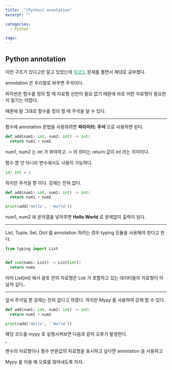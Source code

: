 ```yaml
---
title:  "[Python] annotation"
excerpt: ""

categories:
  - Python

tags:
---
```


## Python annotation

이런 구조가 있다고만 알고 있었는데 <a href="https://leetcode.com/" style="color:#0FA678">릿코드</a> 문제를 풀면서 제대로 공부했다.

annotation 은 우리말로 바꾸면 주석이다.

파이썬은 함수를 정의 할 때 자료형 선언이 필요 없기 때문에 바로 어떤 자료형이 필요한지 알기는 어렵다.

때문에 말 그대로 함수를 정의 할 때 주석을 달 수 있다.

---

함수에 annotation 문법을 사용하려면 **파라미터: 주석** 으로 사용하면 된다.

```python
def add(num1: int, num2: int) -> int:
  return num1 + num2
```

num1, num2 는 int 가 와야하고 -> 의 의미는 return 값이 int 라는 의미이다.

함수 뿐 만 아니라 변수에서도 사용이 가능하다.

```python
id: int = 1
```

하지만 주석일 뿐 이다. 강제는 전혀 없다.

```python
def add(num1: int, num2: int) -> int:
  return num1 + num2

print(add('Hello', ' World'))
```

num1, num2 에 문자열을 넣어주면 **Hello World** 로 문제없이 출력이 된다.

---

List, Tuple, Set, Dict 를 annotation 하려는 경우 typing 모듈을 사용해야 한다고 한다.

```python
from typing import List


def sum(nums: List) -> List[int]:
  return nums
```

아마 List[int] 에서 괄호 안의 자료형은 List 가 포함하고 있는 데이터들의 자료형이 아닐까 싶다..

---

앞서 주석일 뿐 강제는 전혀 없다고 하였다. 하지만 Mypy 를 사용하여 강제 할 수 있다.

```python
def add(num1: int, num2: int) -> int:
  return num1 + num2

print(add('Hello', ' World'))
```

해당 코드를 mypy 로 실행시켜보면 다음과 같이 오류가 발생한다.

<img src="https://nam-ki-bok.github.io/assets/images/language/p_3.png" style="zoom:30%;" />

변수의 자료형이나 함수 반환값의 자료형을 표시하고 싶다면 annotation 을 사용하고

Mypy 를 이용 해 오류를 찾아내도록 하자.
